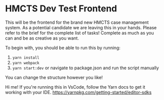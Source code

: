 # HMCTS Dev Test Frontend

This will be the frontend for the brand new HMCTS case management system. As a potential candidate we are leaving
this in your hands. Please refer to the brief for the complete list of tasks! Complete as much as you can and be
as creative as you want.

To begin with, you should be able to run this by running:

1. `yarn install`
2. `yarn webpack`
3. `yarn start:dev` or navigate to package.json and run the script manually

You can change the structure however you like!

Hi me! If you're running this in VsCode, follow the Yarn docs to get it working with your IDE.
https://yarnpkg.com/getting-started/editor-sdks
